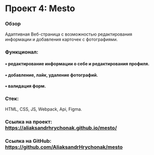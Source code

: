 # Проект 4: Mesto

### Обзор
Адаптивная Веб-страница с возможностью редактирования информации и добавления карточек с фотографиями.
### Функционал:
#### •‎ редактирование информации о себе и редактирования профиля.
#### •‎ добавление, лайк, удаление фотографий.
#### •‎ валидация форм.
### Стек: 
HTML, CSS, JS, Webpack, Api, Figma.
### Ссылка на проект: https://aliaksandrhrychonak.github.io/mesto/
### Ссылка на GitHub: https://github.com/AliaksandrHrychonak/mesto

